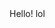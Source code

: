 <!DOCTYPE html>
<html lang="en">
<head>
 <title>Авто</title>
 <meta charset="UTF-8">
 <title>Hello!</title>
</head>
<body>
 Hello! lol
</body>
</html>
